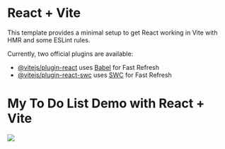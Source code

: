 # React + Vite

This template provides a minimal setup to get React working in Vite with HMR and some ESLint rules.

Currently, two official plugins are available:

- [@vitejs/plugin-react](https://github.com/vitejs/vite-plugin-react/blob/main/packages/plugin-react/README.md) uses [Babel](https://babeljs.io/) for Fast Refresh
- [@vitejs/plugin-react-swc](https://github.com/vitejs/vite-plugin-react-swc) uses [SWC](https://swc.rs/) for Fast Refresh

# My To Do List Demo with React + Vite



![]([https://github.com/Your_Repository_Name/Your_GIF_Name.gif](https://github.com/HajerMhimdi/my-todo-list/blob/main/AppTuto.gif))

